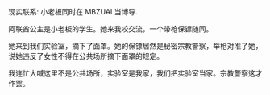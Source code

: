 现实联系: 小老板同时在 MBZUAI 当博导.

阿联酋公主是小老板的学生。她来我校交流，一个带枪保镖随同。

她来到我们实验室，摘下了面罩。她的保镖居然是秘密宗教警察，举枪对准了她，说她违反了女性不得在公共场所摘下面罩的规定。

我连忙大喊这里不是公共场所，实验室是我家，我们把实验室当家。宗教警察这才作罢。
